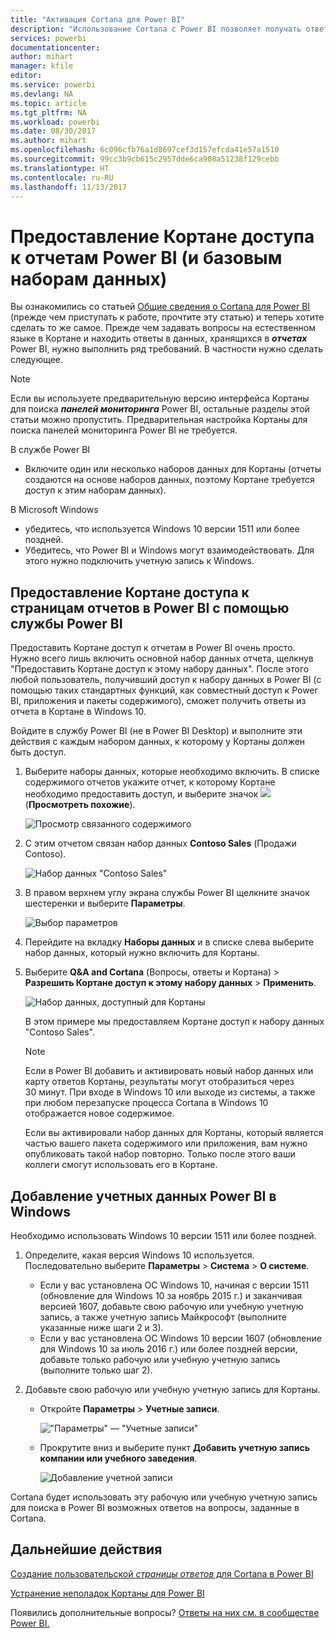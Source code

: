 ```yaml
---
title: "Активация Cortana для Power BI"
description: "Использование Cortana с Power BI позволяет получать ответы от данных. Активируйте Кортану для каждого набора данных Power BI, а затем предоставьте ей доступ к наборам данных с устройств Windows."
services: powerbi
documentationcenter: 
author: mihart
manager: kfile
editor: 
ms.service: powerbi
ms.devlang: NA
ms.topic: article
ms.tgt_pltfrm: NA
ms.workload: powerbi
ms.date: 08/30/2017
ms.author: mihart
ms.openlocfilehash: 6c096cfb76a1d8697cef3d157efcda41e57a1510
ms.sourcegitcommit: 99cc3b9cb615c2957dde6ca908a51238f129cebb
ms.translationtype: HT
ms.contentlocale: ru-RU
ms.lasthandoff: 11/13/2017
---
```

# <a name="enable-cortana-to-access-power-bi-reports-and-their-underlying-datasets"></a>Предоставление Кортане доступа к отчетам Power BI (и базовым наборам данных)
Вы ознакомились со статьей [Общие сведения о Cortana для Power BI](service-cortana-intro.md) (прежде чем приступать к работе, прочтите эту статью) и теперь хотите сделать то же самое.  Прежде чем задавать вопросы на естественном языке в Кортане и находить ответы в данных, хранящихся в ***отчетах*** Power BI, нужно выполнить ряд требований. В частности нужно сделать следующее.

> [!NOTE]
> Если вы используете предварительную версию интерфейса Кортаны для поиска ***панелей мониторинга*** Power BI, остальные разделы этой статьи можно пропустить. Предварительная настройка Кортаны для поиска панелей мониторинга Power BI не требуется.
> 
> 

В службе Power BI

* Включите один или несколько наборов данных для Кортаны (отчеты создаются на основе наборов данных, поэтому Кортане требуется доступ к этим наборам данных).

В Microsoft Windows

* убедитесь, что используется Windows 10 версии 1511 или более поздней.
* Убедитесь, что Power BI и Windows могут взаимодействовать. Для этого нужно подключить учетную запись к Windows.

## <a name="use-power-bi-service-to-enable-cortana-to-access-report-pages-in-power-bi"></a>Предоставление Кортане доступа к страницам отчетов в Power BI с помощью службы Power BI
Предоставить Кортане доступ к отчетам в Power BI очень просто.  Нужно всего лишь включить основной набор данных отчета, щелкнув "Предоставить Кортане доступ к этому набору данных". После этого любой пользователь, получивший доступ к набору данных в Power BI (с помощью таких стандартных функций, как совместный доступ к Power BI, приложения и пакеты содержимого), сможет получить ответы из отчета в Кортане в Windows 10.

Войдите в службу Power BI (не в Power BI Desktop) и выполните эти действия с каждым набором данных, к которому у Кортаны должен быть доступ.

1. Выберите наборы данных, которые необходимо включить. В списке содержимого отчетов укажите отчет, к которому Кортане необходимо предоставить доступ, и выберите значок ![](media/service-cortana-enable/power-bi-cortana-view-related-icon.png) (**Просмотреть похожие**).
   
    ![Просмотр связанного содержимого](media/service-cortana-enable/power-bi-view-related.png)
2. С этим отчетом связан набор данных **Contoso Sales** (Продажи Contoso).
   
    ![Набор данных "Contoso Sales"](media/service-cortana-enable/power-bi-identify-dataset.png)
3. В правом верхнем углу экрана службы Power BI щелкните значок шестеренки и выберите **Параметры**.
   
    ![Выбор параметров](media/service-cortana-enable/power-bi-cortana-settings.png)
4. Перейдите на вкладку **Наборы данных** и в списке слева выберите набор данных, который нужно включить для Кортаны.
5. Выберите **Q&A and Cortana** (Вопросы, ответы и Кортана)  >  **Разрешить Кортане доступ к этому набору данных**  >  **Применить**.
   
   ![Набор данных, доступный для Кортаны](media/service-cortana-enable/power-bi-cortana-enable-new.png)
   
   В этом примере мы предоставляем Кортане доступ к набору данных "Contoso Sales".
   
   > [!NOTE]
   > Если в Power BI добавить и активировать новый набор данных или карту ответов Кортаны, результаты могут отобразиться через 30 минут. При входе в Windows 10 или выходе из системы, а также при любом перезапуске процесса Cortana в Windows 10 отображается новое содержимое.
   > 
   > Если вы активировали набор данных для Кортаны, который является частью вашего пакета содержимого или приложения, вам нужно опубликовать такой набор повторно. Только после этого ваши коллеги смогут использовать его в Кортане.
   > 
   > 

## <a name="add-your-power-bi-credentials-to-windows"></a>Добавление учетных данных Power BI в Windows
Необходимо использовать Windows 10 версии 1511 или более поздней.

1. Определите, какая версия Windows 10 используется. Последовательно выберите **Параметры** > **Система** > **О системе**.
   
   * Если у вас установлена ОС Windows 10, начиная с версии 1511 (обновление для Windows 10 за ноябрь 2015 г.) и заканчивая версией 1607, добавьте свою рабочую или учебную учетную запись, а также учетную запись Майкрософт (выполните указанные ниже шаги 2 и 3).
   * Если у вас установлена ОС Windows 10 версии 1607 (обновление для Windows 10 за июль 2016 г.) или более поздней версии, добавьте только рабочую или учебную учетную запись (выполните только шаг 2).
2. Добавьте свою рабочую или учебную учетную запись для Кортаны.
   
   * Откройте **Параметры** > **Учетные записи**.
     
       !["Параметры" — "Учетные записи"](media/service-cortana-enable/power-bi-windows-accounts.png)
   * Прокрутите вниз и выберите пункт **Добавить учетную запись компании или учебного заведения**.
     
     ![Добавление учетной записи](media/service-cortana-enable/power-bi-add-work-account2.png)

Cortana будет использовать эту рабочую или учебную учетную запись для поиска в Power BI возможных ответов на вопросы, заданные в Cortana.

## <a name="next-steps"></a>Дальнейшие действия
[Создание пользовательской *страницы ответов* для Cortana в Power BI](service-cortana-answer-cards.md)

[Устранение неполадок Кортаны для Power BI](service-cortana-troubleshoot.md)

Появились дополнительные вопросы? [Ответы на них см. в сообществе Power BI.](http://community.powerbi.com/)

